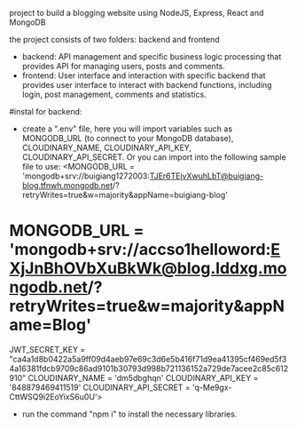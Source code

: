 project to build a blogging website using NodeJS, Express, React and MongoDB

the project consists of two folders: backend and frontend
- backend: API management and specific business logic processing that provides API for managing users, posts and comments.
- frontend: User interface and interaction with specific backend that provides user interface to interact with backend functions, including login, post management, comments and statistics.

#instal for backend:
- create a ".env" file, here you will import variables such as MONGODB_URL (to connect to your MongoDB database), CLOUDINARY_NAME, CLOUDINARY_API_KEY, CLOUDINARY_API_SECRET. Or you can import into the following sample file to use:
<MONGODB_URL = 'mongodb+srv://buigiang1272003:TJEr6TEjvXwuhLbT@buigiang-blog.tfnwh.mongodb.net/?retryWrites=true&w=majority&appName=buigiang-blog'
# MONGODB_URL = 'mongodb+srv://accso1helloword:EXjJnBhOVbXuBkWk@blog.lddxg.mongodb.net/?retryWrites=true&w=majority&appName=Blog'
JWT_SECRET_KEY = "ca4a1d8b0422a5a9ff09d4aeb97e69c3d6e5b416f71d9ea41395cf469ed5f34a16381fdcb9709c86ad9101b30793d998b721136152a729de7acee2c85c612910"
CLOUDINARY_NAME = 'dm5dbghqn'
CLOUDINARY_API_KEY = '848879469411519'
CLOUDINARY_API_SECRET = 'q-Me9gx-CttWSQ9i2EoYixS6u0U'>
- run the command "npm i" to install the necessary libraries.
